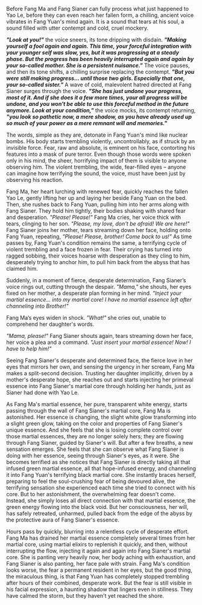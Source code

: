Before Fang Ma and Fang Sianer can fully process what just happened to Yao Le, before they can even reach her fallen form, a chilling, ancient voice vibrates in Fang Yuan's mind again. It is a sound that tears at his soul, a sound filled with utter contempt and cold, cruel mockery.

_**"Look at you!"**_ the voice sneers, its tone dripping with disdain. _**"Making yourself a fool again and again. This time, your forceful integration with your younger self was slow, yes, but it was progressing at a steady phase. But the progress has been heavily interrupted again and again by your so-called mother. She is a persistent nuisance."**_ The voice pauses, and then its tone shifts, a chilling surprise replacing the contempt. _**"But you were still making progress… until those two girls. Especially _that_ one, your so-called sister."**_ A wave of cold, malevolent hatred directed at Fang Sianer surges through the voice. _**"She has just undone your progress, most of it. And if she does it a few more times, your all progress will be undone, and you won't be able to use this forceful method in the future anymore. Look at your condition,"**_ the voice mocks, its contempt returning, _**"you look so pathetic now, a mere shadow, as you have already used up so much of your power as a mere remnant will and memories."**_

The words, simple as they are, detonate in Fang Yuan's mind like nuclear bombs. His body starts trembling violently, uncontrollably, as if struck by an invisible force. Fear, raw and absolute, is eminent on his face, contorting his features into a mask of pure terror. Even though those words were spoken only in his mind, the sheer, horrifying impact of them is visible to anyone observing him. The violent trembling, the wide, fear-filled eyes – anyone can imagine how terrifying the sound, the voice, must have been just by observing his reaction.

Fang Ma, her heart lurching with renewed fear, quickly reaches the fallen Yao Le, gently lifting her up and laying her beside Fang Yuan on the bed. Then, she rushes back to Fang Yuan, pulling him into her arms along with Fang Sianer. They hold him tightly, their bodies shaking with shared fear and desperation. _"Please! Please!"_ Fang Ma cries, her voice thick with tears, clinging to her son. _"Please, my love, don't be afraid! We are here!"_ Fang Sianer joins her mother, tears streaming down her face, holding onto Fang Yuan, repeating, _"Please! Please, brother! Come back to us!"_ As time passes by, Fang Yuan's condition remains the same, a terrifying cycle of violent trembling and a face frozen in fear. Their crying has turned into ragged sobbing, their voices hoarse with desperation as they cling to him, desperately trying to anchor him, to pull him back from the abyss that has claimed him.

Suddenly, in a moment of fierce, desperate determination, Fang Sianer’s voice rings out, cutting through the despair. _"Mama,"_ she shouts, her eyes fixed on her mother, a desperate plan forming in her mind. _"Inject your martial essence… into my martial core! I have no martial essence left after channeling into Brother!"_

Fang Ma’s eyes widen in shock. _"What!"_ she cries out, unable to comprehend her daughter's words.

_"Mama, please!"_ Fang Sianer shouts again, tears streaming down her face, her voice a plea and a command. _"Just insert your martial essence! Now! I have to help him!"_

Seeing Fang Sianer's desperate and determined face, the fierce love in her eyes that mirrors her own, and sensing the urgency in her scream, Fang Ma makes a split-second decision. Trusting her daughter implicitly, driven by a mother's desperate hope, she reaches out and starts injecting her primeval essence into Fang Sianer's martial core through holding her hands, just as Sianer had done with Yao Le.

As Fang Ma's martial essence, her pure, transparent white energy, starts passing through the wall of Fang Sianer's martial core, Fang Ma is astonished. Her essence is changing, the slight white glow transforming into a slight green glow, taking on the color and properties of Fang Sianer's unique essence. And she feels that she is losing complete control over those martial essences, they are no longer solely hers; they are flowing through Fang Sianer, guided by Sianer's will. But after a few breaths, a new sensation emerges. She feels that she can observe what Fang Sianer is doing with her essence, seeing through Sianer's eyes, as it were. She becomes terrified as she notices that Fang Sianer is directly taking all that infused green martial essence, all that hope-infused energy, and channeling it into Fang Yuan's terrifying black martial core. She instantly braces herself, preparing to feel the soul-crushing fear of being devoured alive, the terrifying sensation she experienced each time she tried to connect with his core. But to her astonishment, the overwhelming fear doesn't come. Instead, she simply loses all direct connection with that martial essence, the green energy flowing into the black void. But her consciousness, her will, has safely retreated, unharmed, pulled back from the edge of the abyss by the protective aura of Fang Sianer's essence.

Hours pass by quickly, blurring into a relentless cycle of desperate effort. Fang Ma has drained her martial essence completely several times from her martial core, using martial elixirs to replenish it quickly, and then, without interrupting the flow, injecting it again and again into Fang Sianer's martial core. She is panting very heavily now, her body aching with exhaustion, and Fang Sianer is also panting, her face pale with strain. Fang Ma's condition looks worse, the fear a permanent resident in her eyes, but the good thing, the miraculous thing, is that Fang Yuan has completely stopped trembling after hours of their combined, desperate work. But the fear is still visible in his facial expression, a haunting shadow that lingers even in stillness. They have calmed the storm, but they haven't yet reached the shore.